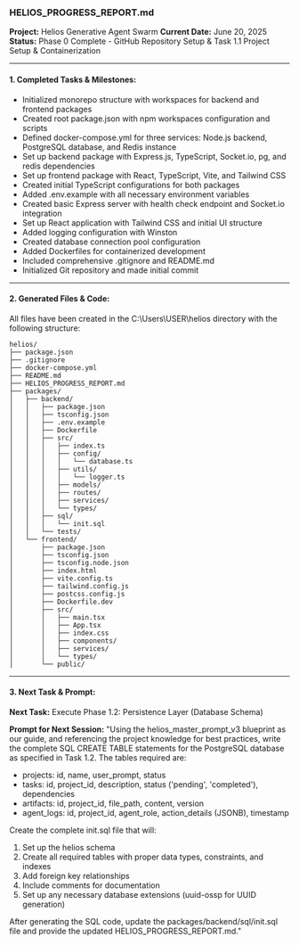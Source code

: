 ### HELIOS_PROGRESS_REPORT.md

**Project:** Helios Generative Agent Swarm
**Current Date:** June 20, 2025
**Status:** Phase 0 Complete - GitHub Repository Setup & Task 1.1 Project Setup & Containerization

---

#### 1. Completed Tasks & Milestones:

* Initialized monorepo structure with workspaces for backend and frontend packages
* Created root package.json with npm workspaces configuration and scripts
* Defined docker-compose.yml for three services: Node.js backend, PostgreSQL database, and Redis instance
* Set up backend package with Express.js, TypeScript, Socket.io, pg, and redis dependencies
* Set up frontend package with React, TypeScript, Vite, and Tailwind CSS
* Created initial TypeScript configurations for both packages
* Added .env.example with all necessary environment variables
* Created basic Express server with health check endpoint and Socket.io integration
* Set up React application with Tailwind CSS and initial UI structure
* Added logging configuration with Winston
* Created database connection pool configuration
* Added Dockerfiles for containerized development
* Included comprehensive .gitignore and README.md
* Initialized Git repository and made initial commit

---

#### 2. Generated Files & Code:

All files have been created in the C:\Users\USER\helios directory with the following structure:

```
helios/
├── package.json
├── .gitignore
├── docker-compose.yml
├── README.md
├── HELIOS_PROGRESS_REPORT.md
├── packages/
│   ├── backend/
│   │   ├── package.json
│   │   ├── tsconfig.json
│   │   ├── .env.example
│   │   ├── Dockerfile
│   │   ├── src/
│   │   │   ├── index.ts
│   │   │   ├── config/
│   │   │   │   └── database.ts
│   │   │   ├── utils/
│   │   │   │   └── logger.ts
│   │   │   ├── models/
│   │   │   ├── routes/
│   │   │   ├── services/
│   │   │   └── types/
│   │   ├── sql/
│   │   │   └── init.sql
│   │   └── tests/
│   └── frontend/
│       ├── package.json
│       ├── tsconfig.json
│       ├── tsconfig.node.json
│       ├── index.html
│       ├── vite.config.ts
│       ├── tailwind.config.js
│       ├── postcss.config.js
│       ├── Dockerfile.dev
│       ├── src/
│       │   ├── main.tsx
│       │   ├── App.tsx
│       │   ├── index.css
│       │   ├── components/
│       │   ├── services/
│       │   └── types/
│       └── public/
```

---

#### 3. Next Task & Prompt:

**Next Task:** Execute Phase 1.2: Persistence Layer (Database Schema)

**Prompt for Next Session:**
"Using the helios_master_prompt_v3 blueprint as our guide, and referencing the project knowledge for best practices, write the complete SQL CREATE TABLE statements for the PostgreSQL database as specified in Task 1.2. The tables required are:
- projects: id, name, user_prompt, status  
- tasks: id, project_id, description, status ('pending', 'completed'), dependencies  
- artifacts: id, project_id, file_path, content, version  
- agent_logs: id, project_id, agent_role, action_details (JSONB), timestamp

Create the complete init.sql file that will:
1. Set up the helios schema
2. Create all required tables with proper data types, constraints, and indexes
3. Add foreign key relationships
4. Include comments for documentation
5. Set up any necessary database extensions (uuid-ossp for UUID generation)

After generating the SQL code, update the packages/backend/sql/init.sql file and provide the updated HELIOS_PROGRESS_REPORT.md."

